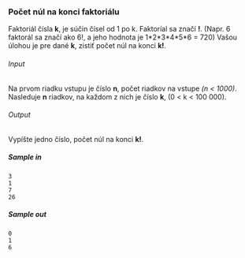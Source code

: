 ### Počet núl na konci faktoriálu
Faktoriál čísla **k**, je súčin čísel od 1 po k. Faktoríal sa značí **!**.
(Napr. 6 faktorál sa značí ako 6!, a jeho hodnota je 1\*2\*3\*4\*5\*6 = 720)
Vašou úlohou je pre dané **k**, zistiť počet núl na konci **k!**.

###### Input
Na prvom riadku vstupu je číslo **n**, počet riadkov na vstupe *(n < 1000)*. Nasleduje **n** riadkov, na každom z nich je číslo **k**, (0 < k < 100 000).

###### Output
Vypíšte jedno číslo, počet núl na konci **k!**.

##### Sample in
```
3
1
7
26
```

##### Sample out
```
0
1
6
```
